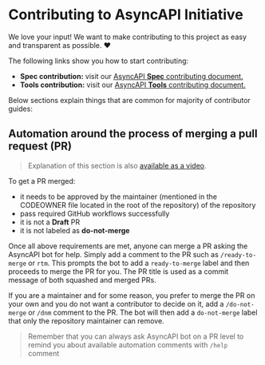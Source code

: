 # Contributing to AsyncAPI Initiative

We love your input! We want to make contributing to this project as easy and transparent as possible. ❤️

The following links show you how to start contributing:
- **Spec contribution:** visit our [AsyncAPI **Spec** contributing document.](https://github.com/asyncapi/spec/blob/master/CONTRIBUTING.md)
- **Tools contribution:** visit our [AsyncAPI **Tools** contributing document.](https://github.com/asyncapi/.github/blob/master/CONTRIBUTING.md)

Below sections explain things that are common for majority of contributor guides:

## Automation around the process of merging a pull request (PR)

> Explanation of this section is also [available as a video](https://youtu.be/QhOv_W6LmrY).

To get a PR merged:
- it needs to be approved by the maintainer (mentioned in the CODEOWNER file located in the root of the repository) of the repository
- pass required GitHub workflows successfully
- it is not a **Draft** PR
- it is not labeled as **do-not-merge**

Once all above requirements are met, anyone can merge a PR asking the AsyncAPI bot for help. Simply add a comment to the PR such as `/ready-to-merge` or `rtm`. This prompts the bot  to add a `ready-to-merge` label and then proceeds to merge the PR for you. The PR title is used as a commit message of both squashed and merged PRs.

If you are a maintainer and for some reason, you prefer to merge the PR on your own and you do not want a contributor to decide on it, add a `/do-not-merge` or `/dnm` comment to the PR. The bot will then add a `do-not-merge` label that only the repository maintainer can remove.

> Remember that you can always ask AsyncAPI bot on a PR level to remind you about available automation comments with `/help` comment